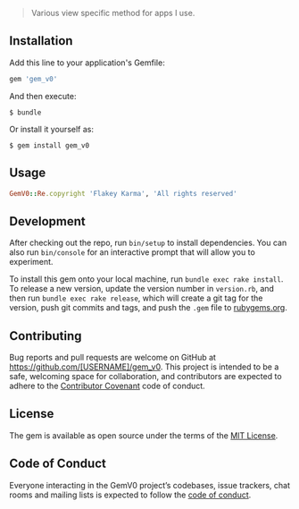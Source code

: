
 > Various view specific method for apps I use.

## Installation

Add this line to your application's Gemfile:

```ruby
gem 'gem_v0'
```

And then execute:

    $ bundle

Or install it yourself as:

    $ gem install gem_v0

## Usage

```ruby
GemV0::Re.copyright 'Flakey Karma', 'All rights reserved'
```

## Development

After checking out the repo, run `bin/setup` to install dependencies. You can also run `bin/console` for an interactive prompt that will allow you to experiment.

To install this gem onto your local machine, run `bundle exec rake install`. To release a new version, update the version number in `version.rb`, and then run `bundle exec rake release`, which will create a git tag for the version, push git commits and tags, and push the `.gem` file to [rubygems.org](https://rubygems.org).

## Contributing

Bug reports and pull requests are welcome on GitHub at https://github.com/[USERNAME]/gem_v0. This project is intended to be a safe, welcoming space for collaboration, and contributors are expected to adhere to the [Contributor Covenant](http://contributor-covenant.org) code of conduct.

## License

The gem is available as open source under the terms of the [MIT License](http://opensource.org/licenses/MIT).

## Code of Conduct

Everyone interacting in the GemV0 project’s codebases, issue trackers, chat rooms and mailing lists is expected to follow the [code of conduct](https://github.com/[USERNAME]/gem_v0/blob/master/CODE_OF_CONDUCT.md).
